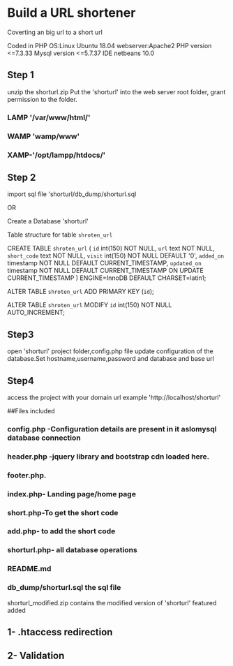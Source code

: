 # Build a URL shortener

Coverting an big url to a short url

Coded in PHP 
OS:Linux Ubuntu 18.04
webserver:Apache2
PHP version <=7.3.33
Mysql version <=5.7.37
IDE netbeans 10.0


## Step 1
unzip the shorturl.zip
Put the 'shorturl' into the web server root folder,
grant permission to the folder.

### LAMP '/var/www/html/'
### WAMP 'wamp/www'
### XAMP-'/opt/lampp/htdocs/'

## Step 2
import sql file 'shorturl/db_dump/shorturl.sql 

OR

Create a Database 'shorturl'

Table structure for table `shroten_url` 

CREATE TABLE `shroten_url` (
  `id` int(150) NOT NULL,
  `url` text NOT NULL,
  `short_code` text NOT NULL,
  `visit` int(150) NOT NULL DEFAULT '0',
  `added_on` timestamp NOT NULL DEFAULT CURRENT_TIMESTAMP,
  `updated_on` timestamp NOT NULL DEFAULT CURRENT_TIMESTAMP ON UPDATE CURRENT_TIMESTAMP
) ENGINE=InnoDB DEFAULT CHARSET=latin1;

ALTER TABLE `shroten_url`
  ADD PRIMARY KEY (`id`);

ALTER TABLE `shroten_url`
  MODIFY `id` int(150) NOT NULL AUTO_INCREMENT;

## Step3

open 'shorturl' project folder,config.php file update configuration of the database.Set hostname,username,password and database and base url 

## Step4
 access the project with your domain url example 'http://localhost/shorturl'

##Files included

### config.php -Configuration details are present in it aslomysql database connection
### header.php -jquery library and bootstrap cdn loaded here.
### footer.php.
### index.php- Landing page/home page
### short.php-To get the short code
### add.php- to add the short code
### shorturl.php- all database operations 
### README.md
### db_dump/shorturl.sql the sql file



shorturl_modified.zip contains the modified version of 'shorturl'
featured added 
## 1-  .htaccess redirection
## 2-   Validation
